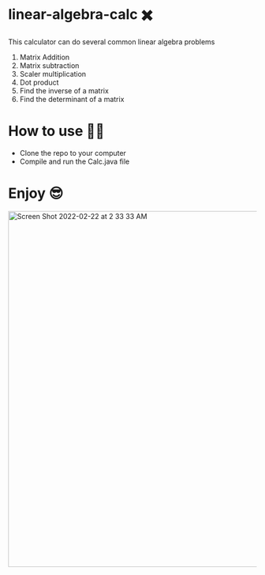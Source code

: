 # linear-algebra-calc ✖️ 
This calculator can do several common linear algebra problems 
1. Matrix Addition 
2. Matrix subtraction 
3. Scaler multiplication 
4. Dot product 
5. Find the inverse of a matrix 
6. Find the determinant of a matrix

# How to use 🙋‍♂️
- Clone the repo to your computer
- Compile and run the Calc.java file 

# Enjoy 😎 
<img width="720" alt="Screen Shot 2022-02-22 at 2 33 33 AM" src="https://user-images.githubusercontent.com/62624776/155084087-414528c0-9cdd-4acc-9582-868c174d63b9.png">
